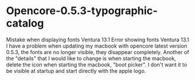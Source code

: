 # Opencore-0.5.3-typographic-catalog
Mistake when displaying fonts Ventura 13.1
Error showing fonts Ventura 13.1 I have a problem when updating my macbook with opencore latest version 0.5.3, the fonts are no longer visible, they disappear completely. Another of the "details" that I would like to change is when starting the macbook, delete the icon when starting the macbook, "boot picker". I don't want it to be visible at startup and start directly with the apple logo.
